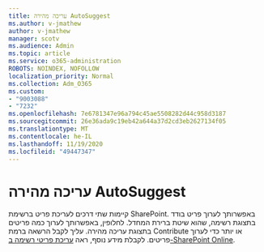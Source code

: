 ```yaml
---
title: עריכה מהירה AutoSuggest
ms.author: v-jmathew
author: v-jmathew
manager: scotv
ms.audience: Admin
ms.topic: article
ms.service: o365-administration
ROBOTS: NOINDEX, NOFOLLOW
localization_priority: Normal
ms.collection: Adm_O365
ms.custom:
- "9003088"
- "7232"
ms.openlocfilehash: 7e6781347e96a794c45ae5508282d44c958d3187
ms.sourcegitcommit: 26e36ada9c19eb42a644a37d2cd3eb2627134f05
ms.translationtype: MT
ms.contentlocale: he-IL
ms.lasthandoff: 11/19/2020
ms.locfileid: "49447347"
---
```

# <a name="quick-edit-autosuggest"></a>עריכה מהירה AutoSuggest

קיימות שתי דרכים לעריכת פריט ברשימת SharePoint. באפשרותך לערוך פריט בודד בתצוגת רשימה, שהוא שיטת ברירת המחדל. לחלופין, באפשרותך לערוך כמה פריטים בתצוגת עריכה מהירה. עליך לקבל הרשאה ברמת Contribute או יותר כדי לערוך פריטים. לקבלת מידע נוסף, ראה [עריכת פריטי רשימה ב-SharePoint Online](https://support.microsoft.com/office/dac1a1c3-a80b-4082-ba57-715cf613d0f7).
